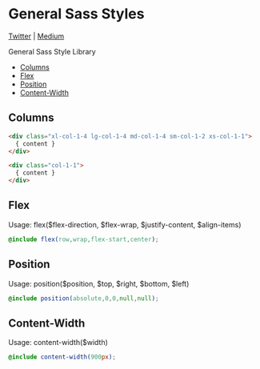 # General Sass Styles

[Twitter](https://twitter.com/sudoawesome) | [Medium](https://medium.com/@sudoawesome)

General Sass Style Library

* [Columns](/styles/columns.scss)
* [Flex](/styles/flex.scss)
* [Position](/styles/position.scss)
* [Content-Width](/styles/content.scss)

## Columns

```html
<div class="xl-col-1-4 lg-col-1-4 md-col-1-4 sm-col-1-2 xs-col-1-1">
  { content }
</div>

<div class="col-1-1">
  { content }
</div>
```

## Flex

Usage: flex($flex-direction, $flex-wrap, $justify-content, $align-items)

```scss
@include flex(row,wrap,flex-start,center);
```

## Position

Usage: position($position, $top, $right, $bottom, $left)

```scss
@include position(absolute,0,0,null,null);
```

## Content-Width

Usage: content-width($width)

```scss
@include content-width(900px);
```
